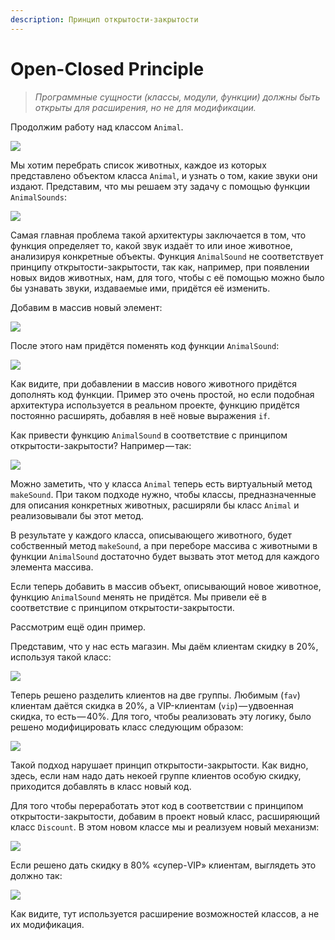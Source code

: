 ```yaml
---
description: Принцип открытости-закрытости
---
```


# Open-Closed Principle

> _Программные сущности \(классы, модули, функции\) должны быть открыты для расширения, но не для модификации._

Продолжим работу над классом `Animal`.

![](https://cdn-images-1.medium.com/max/1600/1*B2ej-q2xYqt5n6xMaT6FOQ.png)

Мы хотим перебрать список животных, каждое из которых представлено объектом класса `Animal`, и узнать о том, какие звуки они издают. Представим, что мы решаем эту задачу с помощью функции `AnimalSounds`:

![](https://cdn-images-1.medium.com/max/1600/1*eiz_U7YilT4VQUXqmIxRyg.png)

Самая главная проблема такой архитектуры заключается в том, что функция определяет то, какой звук издаёт то или иное животное, анализируя конкретные объекты. Функция `AnimalSound` не соответствует принципу открытости-закрытости, так как, например, при появлении новых видов животных, нам, для того, чтобы с её помощью можно было бы узнавать звуки, издаваемые ими, придётся её изменить.

Добавим в массив новый элемент:

![](https://cdn-images-1.medium.com/max/1600/1*KZmuEmaWIm33cVA2CM-MmA.png)

После этого нам придётся поменять код функции `AnimalSound`:

![](https://cdn-images-1.medium.com/max/1600/1*1_wo5O8p-IEzihuLmmcjTQ.png)

Как видите, при добавлении в массив нового животного придётся дополнять код функции. Пример это очень простой, но если подобная архитектура используется в реальном проекте, функцию придётся постоянно расширять, добавляя в неё новые выражения `if`.

Как привести функцию `AnimalSound` в соответствие с принципом открытости-закрытости? Например — так:

![](https://cdn-images-1.medium.com/max/1600/1*8Jes0v0icrczStJFfPXXIQ.png)

Можно заметить, что у класса `Animal` теперь есть виртуальный метод `makeSound`. При таком подходе нужно, чтобы классы, предназначенные для описания конкретных животных, расширяли бы класс `Animal` и реализовывали бы этот метод.

В результате у каждого класса, описывающего животного, будет собственный метод `makeSound`, а при переборе массива с животными в функции `AnimalSound` достаточно будет вызвать этот метод для каждого элемента массива.

Если теперь добавить в массив объект, описывающий новое животное, функцию `AnimalSound` менять не придётся. Мы привели её в соответствие с принципом открытости-закрытости.

Рассмотрим ещё один пример.

Представим, что у нас есть магазин. Мы даём клиентам скидку в 20%, используя такой класс:

![](https://cdn-images-1.medium.com/max/1600/1*WRtEcxjfidmYwDTa1v4XNw.png)

Теперь решено разделить клиентов на две группы. Любимым \(`fav`\) клиентам даётся скидка в 20%, а VIP-клиентам \(`vip`\) — удвоенная скидка, то есть — 40%. Для того, чтобы реализовать эту логику, было решено модифицировать класс следующим образом:

![](https://cdn-images-1.medium.com/max/1600/1*q9YdDcUbw6sVbjrXN5f-0w.png)

Такой подход нарушает принцип открытости-закрытости. Как видно, здесь, если нам надо дать некоей группе клиентов особую скидку, приходится добавлять в класс новый код.

Для того чтобы переработать этот код в соответствии с принципом открытости-закрытости, добавим в проект новый класс, расширяющий класс `Discount`. В этом новом классе мы и реализуем новый механизм:

![](https://cdn-images-1.medium.com/max/1600/1*X85RDmAaJpQ3qeIKl7-gHg.png)

Если решено дать скидку в 80% «супер-VIP» клиентам, выглядеть это должно так:

![](https://cdn-images-1.medium.com/max/1600/1*q948ZrrpjEbycsZUnuRKDw.png)

Как видите, тут используется расширение возможностей классов, а не их модификация.

